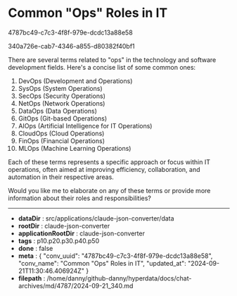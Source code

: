 # Common "Ops" Roles in IT

4787bc49-c7c3-4f8f-979e-dcdc13a88e58

340a726e-cab7-4346-a855-d80382f40bf1

 There are several terms related to "ops" in the technology and software development fields. Here's a concise list of some common ones:

1. DevOps (Development and Operations)
2. SysOps (System Operations)
3. SecOps (Security Operations)
4. NetOps (Network Operations)
5. DataOps (Data Operations)
6. GitOps (Git-based Operations)
7. AIOps (Artificial Intelligence for IT Operations)
8. CloudOps (Cloud Operations)
9. FinOps (Financial Operations)
10. MLOps (Machine Learning Operations)

Each of these terms represents a specific approach or focus within IT operations, often aimed at improving efficiency, collaboration, and automation in their respective areas.

Would you like me to elaborate on any of these terms or provide more information about their roles and responsibilities?

---

* **dataDir** : src/applications/claude-json-converter/data
* **rootDir** : claude-json-converter
* **applicationRootDir** : claude-json-converter
* **tags** : p10.p20.p30.p40.p50
* **done** : false
* **meta** : {
  "conv_uuid": "4787bc49-c7c3-4f8f-979e-dcdc13a88e58",
  "conv_name": "Common \"Ops\" Roles in IT",
  "updated_at": "2024-09-21T11:30:46.406924Z"
}
* **filepath** : /home/danny/github-danny/hyperdata/docs/chat-archives/md/4787/2024-09-21_340.md